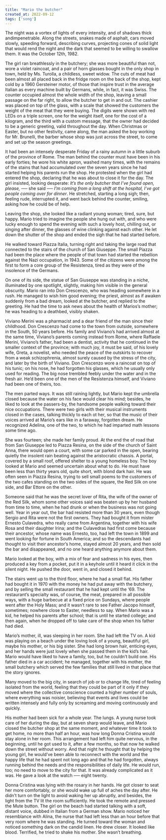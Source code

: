 ```yaml
---
title: "Mario the butcher"
created_at: 2022-09-12
tags: ['song']
---
```


The night was a vortex of lights of every intensity, and of shadows thick andimpenetrable. Along the streets, snakes made of asphalt, cars moved slowly, speeding forward, describing curves, projecting cones of solid light that would rend the night and the dark that seemed to be willing to swallow them. It was the October 12th, 1982.

The girl ran breathlessly in the butchery; she was more beautiful than not, wore a violet raincoat, and a pair of horn glasses bought in the only shop in town, held by Ms. Turolla, a childless, sweet widow.  The cuts of meat had been almost all placed back in the fridge room on the back of the shop, kept cold by a 1960 Gersteiner motor, of those that inspire trust in the average Italian as every machine built by Germans, while, in fact, it was Swiss. The counter occupied almost the whole width of the shop, leaving a small passage on the far right, to allow the butcher to get in and out. The cashier was placed on top of the glass, with a scale that showed the customers the weight of the meat that they were buying. The digits were shown with red LEDs on a triple screen, one for the weight itself, one for the cost of a kilogram, and the third with a custom message, that the owner had decided to be a generic greeting, valid throughout the day. When Christmas or Easter, but no other festivity, came along, the man asked the boy working for Mr. Brunelli, the barber whose shop was just across the street, to come and set up the season greetings.

It had been an intensely desperate Friday of a rainy autumn in a little suburb of the province of Rome. The man behind the counter must have been in his early forties; he wore his white apron, washed many times, with the remains of the stains that had accumulated over the seven years since he had started helping his parents run the shop. He protested when the girl had entered the shop, declaring that he was about to close it for the day. The girl insisted, looking desperate: _It’s the only butcher that I’ve found open, please,_ ── she said ── _I’m coming from a long shift at the hospital, I’ve got people coming over for dinner_. He stretched, starting a long sigh; then, feeling rude, interrupted it, and went back behind the counter, smiling, asking how he could be of help.

Leaving the shop, she looked like a radiant young woman; tired, sure, but happy. Mario tried to imagine the people she hung out with, and who were lucky enough to spend the evening with such a lovely host, chilling out, or singing after dinner, the glasses of wine clinking against each other. He let down the shutter of the shop and ended the sigh that he had started before.

He walked toward Piazza Italia, turning right and taking the large road that connected to the stairs of the church of San Giuseppe. The small Piazza had been the place where the people of that town had started the rebellion against the Nazi occupation, in 1943. Some of the citizens were among the first to form a core group of the Resistenza, tired as they were of the insolence of the Germans.

On one of its side, the statue of San Giuseppe was standing in a niche, illuminated by one spotlight, slightly, making him visible in the general obscurity. Mario ran into Don Crescenzo, who was heading somewhere in a rush. He managed to wish him good evening; the priest, almost as if awaken suddenly from a bad dream, looked at the butcher, and replied to the greeting. He had the time to ask news about the health of Marios’s mother; he was heading to a deathbed, visibly shaken.

Viviano Merini was a pharmacist and a dear friend of the man since their childhood. Don Crescenzo had come to the town from outside, somewhere in the South, 50 years before. His family and Viviano’s had arrived almost at the same time, Viviano’s parents coming instead from Rome, where Raffaele Merini, Viviano’s father, had been a dentist, activity that he continued in the smaller context of the province; with much joy, it must be said, of his lovely wife, Greta, a novelist, who needed the peace of the outskirts to recover from a weak schizophrenia, almost surely caused by the stress of the city, and later by the birth of Viviano. Don Crescenzo wore a raincoat on top of his tunic; on his nose, he had forgotten his glasses, which he usually only used for reading. The big nose trembled feebly under the water and in the fresh air. He’d been one of the men of the Resistenza himself, and Viviano had been one of theirs, too.

The men parted ways. It was still raining lightly, but Mario kept the umbrella closed because the water on his face would clear his mind; besides, he liked to look at the passers-by, the handsome people walking toward their nice occupations. There were two girls with their musical instruments closed in the cases, talking thickly to each ot her, so that the music of their voices arrived at Mario’s ears like in a faraway, forgotten dream. He recognized Adelina, one of the two, to which he had imparted math lessons some time ago.

She was fourteen; she made her family proud. At the end the of road that from San Giuseppe led to Piazza Resina, on the side of the church of Saint Anna, there would open a court, with some car parked in the open, bearing quietly the insolent rain beating against the aristocratic chassis. A portal, covered by a small roof, offered shelter to a young homeless boy. The boy looked at Mario and seemed uncertain about what to do. He must have been less than thirty years old, quite short, with blond dark hair. He was often seen in Piazza Resina, trying to sell small poems to the customers of the two cafes standing on the two sides of the square, the Red Silk on one side, and Bar Ettore on the other.

Someone said that he was the secret lover of Rita, the wife of the owner of the Red Silk, whom some other voices said was beaten up by her husband from time to time, when he had drunk or when the business was not going well. Year in year out, the bar had resisted more than 30 years, even though Sergio and Rita were not the first owners. They had bought it from mister Ernesto Culavedra, who really came from Argentina, together with his wife Rosa and their daughter Irina; and the Culavedras had first come because their ancestor, whose name was Ernesto, too, had left the town in 1899 and went looking for fortune in South America; and so the descendants had thought to visit their ancestor’s home, stayed almost 20 years, and then sold the bar and disappeared, and no one heard anything anymore about them.

Mario looked at the boy, with a mix of fear and sadness in his eyes, then produced a key from a pocket, put it in a keyhole until it heard it click in the silent night. He pushed the door, went in, and closed it behind.

The stairs went up to the third floor, where he had a small flat. His father had bought it in 1970 with the money he had put away with the butchery, and by selling the small restaurant that he had kept until the ‘69. The restaurant’s specialty was, of course, the meat, prepared in all possible ways, with a huge barbecue at a fixed price on Sundays, where people went after the Holy Mass; and it wasn’t rare to see Father Jacopo himself, sometimes; nowhere close to Easter, needless to say. When Mario was a kid, he helped his parents after school; that is until he started college; and then again, when he dropped off to take care of the shop when his father had died.

Mario’s mother, ill, was sleeping in her room. She had left the TV on. A kid was playing on a beach under the loving look of a young, beautiful girl, maybe his mother, or his big sister. She had long brown hair, enticing eyes, and her hands were just lovely when she passed them in the kid’s hair. Mario would have liked to have a family, too, but he couldn’t build one. His father died in a car accident; he managed, together with his mother, the small butchery which served the few families that still lived in that place that the story ignores.

Many moved to the big city, in search of job or to change life, tired of feeling isolated from the world, feeling that they could be part of it only if they moved where the collective conscience counted a higher number of souls, where everything was noisier, believing that events and lives could be written intensely and fully only by screaming and moving continuously and quickly.

His mother had been sick for a whole year. The lungs. A young nurse took care of her during the day, but at seven sharp would leave, and Mario closed the butcher shop at the same moment, and whatever time it took to get home, no more than half an hour, was how long Donna Cristina would stay alone in her room. This arrangement had left him quite nervous, in the beginning, until he got used to it, after a few months, so that now he walked down the street without worry. And that night he thought that by helping the young girl, he would’ve been able to reconnect with the world and the happy life that he had spent not long ago and that he had forgotten, always running behind the needs and the responsibilities of daily life. He would run, too; no need to move to the city for that. It was already complicated as it was. He gave a look at the watch ── eight twenty.

Donna Cristina was lying with the rosary in her hands. He got closer to seat her more comfortably, or she would wake up full of aches the day after. He didn’t turn on the light to avoid waking her up abruptly, and besides, the light from the TV lit the room sufficiently.  He took the remote and pressed the Mute button. The girl on the beach had started talking with a soft, distant voice, dubbed in Italian from a German show. Mario noticed her resemblance with Alina, the nurse that had left less than an hour before that very room where he was standing. He turned toward the woman and noticed something dark on the candid linen. He drew closer. It looked like blood. Terrified, he tried to
shake his mother. She wasn’t breathing.
